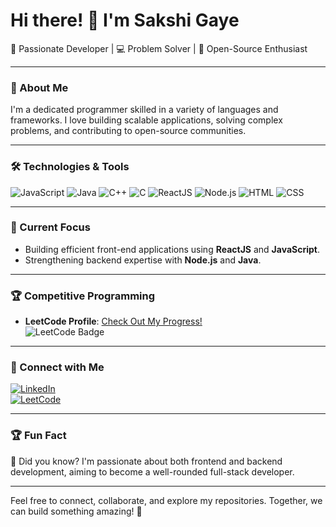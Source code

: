 # Hi there! 👋 I'm Sakshi Gaye

🌟 Passionate Developer | 💻 Problem Solver | 🚀 Open-Source Enthusiast  

---

### 🚀 About Me
I'm a dedicated programmer skilled in a variety of languages and frameworks. I love building scalable applications, solving complex problems, and contributing to open-source communities.

---

### 🛠️ Technologies & Tools
![JavaScript](https://img.shields.io/badge/Code-JavaScript-yellow)
![Java](https://img.shields.io/badge/Code-Java-blue)
![C++](https://img.shields.io/badge/Code-C%2B%2B-orange)
![C](https://img.shields.io/badge/Code-C-green)
![ReactJS](https://img.shields.io/badge/Framework-ReactJS-61DAFB)
![Node.js](https://img.shields.io/badge/Runtime-Node.js-339933)
![HTML](https://img.shields.io/badge/Code-HTML5-red)
![CSS](https://img.shields.io/badge/Code-CSS3-blue)

---

### 🌱 Current Focus
- Building efficient front-end applications using **ReactJS** and **JavaScript**.
- Strengthening backend expertise with **Node.js** and **Java**.

---

### 🏆 Competitive Programming
- **LeetCode Profile**: [Check Out My Progress!](https://leetcode.com/u/sakshigaye121/)  
  ![LeetCode Badge](https://img.shields.io/badge/LeetCode-Problem%20Solver-orange)

---

### 🔗 Connect with Me
[![LinkedIn](https://img.shields.io/badge/LinkedIn-Connect-blue)](https://www.linkedin.com/in/sakshi-gaye200131/)  
[![LeetCode](https://img.shields.io/badge/LeetCode-Profile-yellow)](https://leetcode.com/u/sakshigaye121/)

---

### 🏆 Fun Fact
🌟 Did you know? I'm passionate about both frontend and backend development, aiming to become a well-rounded full-stack developer.

---

Feel free to connect, collaborate, and explore my repositories. Together, we can build something amazing! 🌟


